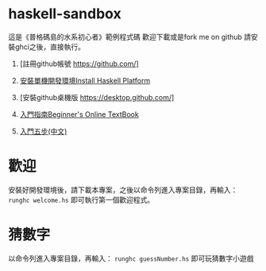 # haskell-sandbox
這是《普格碼島的水系初心者》範例程式碼
歡迎下載或是fork me on github
請安裝ghci之後，直接執行。

1. [註冊github帳號 https://github.com/]
2. [安裝單機開發環境Install Haskell Platform](https://www.haskell.org/platform/)
3. [安裝github桌機版 https://desktop.github.com/]

1. [入門指南Beginner's Online TextBook ](http://learnyouahaskell.com/chapters)
2. [入門五步(中文)](https://wiki.haskell.org/Tw/Haskell%E5%85%A5%E9%96%80%E7%9A%845%E5%80%8B%E6%AD%A5%E9%A9%9F)

# 歡迎
安裝好開發環境後，請下載本專案，之後以命令列進入專案目錄，再輸入：
```runghc welcome.hs```
即可執行第一個歡迎程式。

# 猜數字
以命令列進入專案目錄，再輸入：
```runghc guessNumber.hs```
即可玩猜數字小遊戲
